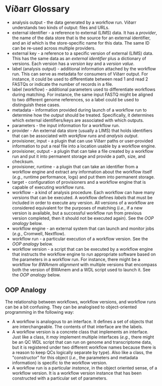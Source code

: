 # Víðarr Glossary

- analysis output - the data generated by a workflow run. Víðarr understands two kinds of output: files and URLs.
- external identifier - a reference to external (LIMS) data. It has a _provider_, the name of the data store that is the source for an external identifier, and an _id_ which is the store-specific name for this data. The same ID can be re-used across multiple providers.
- external key - a reference to a specific version of external (LIMS) data. This has the same data as an _external identifier_ plus a dictionary of versions. Each version has a _version key_ and a _version value_.
- label (analysis output) - additional information attached by the workflow run. This can serve as metadata for consumers of Víðarr output. For instance, it could be used to differentiate between read 1 and read 2 FASTQs or indicate the number of records in a file.
- label (workflow) - additional parameters used to differentiate workflows during matching. For instance, the same input FASTQ might be aligned to two different genome references, so a label could be used to distinguish these cases.
- metadata - information provided during launch of a workflow run to determine how the *output* should be treated. Specifically, it determines which external identifiers/keys are associated with which outputs.
- parameters - the input information for a workflow run.
- provider - An external data store (usually a LIMS) that holds identifiers that can be associated with _workflow runs_ and _analysis output_.
- provisioner, input - a plugin that can use Víðarr paths or user-provided information to put a real file into a location usable by a workflow engine.
- provisioner, output - a plugin that can take a file created by a workflow run and put it into permanent storage and provide a path, size, and checksum.
- provisioner, runtime - a plugin that can take an identifier from a workflow engine and extract any information about the workflow itself (_e.g._, runtime performance, logs) and put them into permanent storage.
- target - configuration of provisioners and a workflow engine that is capable of executing workflow runs.
- workflow - a kind of analysis procedure. Each workflow can have many _versions_ that can be executed. A workflow defines _labels_ that must be included in order to execute any version. All versions of a workflow are considered equivalent for the purposes of matching (_i.e._, if a new version is available, but a successful workflow run from previous version completed, then it should not be executed again). See the _OOP analogy_ below.
- workflow engine - an external system that can launch and monitor jobs (_e.g._, Cromwell, Nextflow).
- workflow run - a particular execution of a workflow version. See the _OOP analogy_ below.
- workflow version - a script that can be executed by a workflow engine that instructs the workflow engine to run appropriate software based on the parameters in a workflow run. For instance, there might be a workflow for _BWAmem alignment_ with multiple versions that encompass both the version of BWAmem and a WDL script used to launch it. See the _OOP analogy_ below.

## OOP Analogy
The relationship between workflows, workflow versions, and workflow runs can be
a bit confusing. They can be analogised to object-oriented programming in the
following way:

- A workflow is analogous to an interface. It defines a set of objects that are interchangeable. The contents of that interface are the labels.
- A workflow version is a concrete class that implements an interface. Just like a class, it _may_ implement multiple interfaces (_e.g._, there might be an QC WDL script that can run on genome and transcriptome data, but it is registered under two different workflow names because there is a reason to keep QCs logically separate by type). Also like a class, the "constructor" for this object (_i.e._, the parameters and metadata information) is specific to the workflow version.
- A workflow run is a particular _instance_, in the object oriented sense, of a workflow version. It is a workflow version instance that has been constructed with a particular set of parameters.
